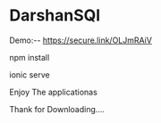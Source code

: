 # DarshanSQl

Demo:-- https://secure.link/OLJmRAiV


npm install

ionic serve

Enjoy The applicationas

Thank for Downloading.... 
